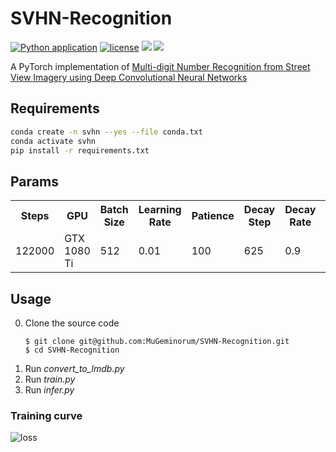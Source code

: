 # SVHN-Recognition
[![Python application](https://github.com/MuGeminorum/SVHN-Recognition/actions/workflows/python-app.yml/badge.svg?branch=main)](https://github.com/MuGeminorum/SVHN-Recognition/actions/workflows/python-app.yml)
[![license](https://img.shields.io/github/license/MuGeminorum/SVHN-Recognition.svg)](https://github.com/MuGeminorum/SVHN-Recognition/blob/master/LICENSE)
[![](https://img.shields.io/badge/HF-SVHN-ffd21e.svg)](https://huggingface.co/spaces/MuGeminorum/SVHN-Recognition)
[![](https://img.shields.io/badge/ModelScope-SVHN-624aff.svg)](https://www.modelscope.cn/studios/MuGeminorum/SVHN-Recognition)

A PyTorch implementation of [Multi-digit Number Recognition from Street View Imagery using Deep Convolutional Neural Networks](http://arxiv.org/pdf/1312.6082.pdf)

## Requirements
```bash
conda create -n svhn --yes --file conda.txt
conda activate svhn
pip install -r requirements.txt
```

## Params
<table>
    <tr>
        <th>Steps</th>
        <th>GPU</th>
        <th>Batch Size</th>
        <th>Learning Rate</th>
        <th>Patience</th>
        <th>Decay Step</th>
        <th>Decay Rate</th>
        <th>Accuracy</th>
    </tr>
    <tr>
        <td>122000</td>
        <td>GTX 1080 Ti</td>
        <td>512</td>
        <td>0.01</td>
        <td>100</td>
        <td>625</td>
        <td>0.9</td>
        <td>89.21%</td>
    </tr>
</table>

## Usage
0. Clone the source code
    ```
    $ git clone git@github.com:MuGeminorum/SVHN-Recognition.git
    $ cd SVHN-Recognition
    ```
1. Run *convert_to_lmdb.py*
2. Run *train.py*
3. Run *infer.py*

### Training curve
![loss](https://user-images.githubusercontent.com/20459298/233124972-36c30185-e3dc-48b8-b8a4-bc5767e6b507.png)